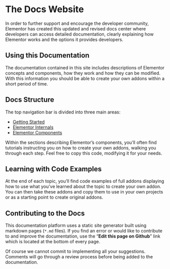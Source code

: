 # The Docs Website

<Badge type="tip" vertical="top" text="Elementor Core" /> <Badge type="warning" vertical="top" text="Basic" />

In order to further support and encourage the developer community, Elementor has created this updated and revised docs center where developers can access detailed documentation, clearly explaining how Elementor works and the options it provides developers.

## Using this Documentation

The documentation contained in this site includes descriptions of Elementor concepts and components, how they work and how they can be modified. With this information you should be able to create your own addons within a short period of time.

## Docs Structure

The top navigation bar is divided into three main areas:

* [Getting Started](/getting-started/)
* [Elementor Internals](./internals)
* [Elementor Components](./components)

Within the sections describing Elementor’s components, you’ll often find tutorials instructing you on how to create your own addons, walking you through each step. Feel free to copy this code, modifying it for your needs.

## Learning with Code Examples

At the end of each topic, you’ll find code examples of full addons displaying how to use what you’ve learned about the topic to create your own addon. You can then take these addons and copy them to use in your own projects or as a starting point to create original addons.

## Contributing to the Docs

This documentation platform uses a static site generator built using markdown pages (`*.md` files). If you find an error or would like to contribute to and improve the documentation, use the “**Edit this page on Github**” link which is located at the bottom of every page.

Of course we cannot commit to implementing all your suggestions. Comments will go through a review process before being added to the documentation.
